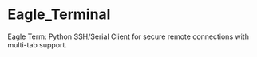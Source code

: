# Eagle_Terminal
Eagle Term: Python SSH/Serial Client for secure remote connections with multi-tab support.
